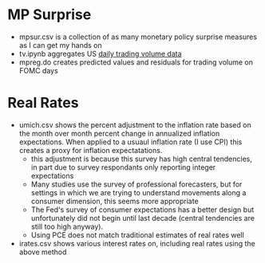 # MP Surprise 
* mpsur.csv is a collection of as many monetary policy surprise measures as I can get my hands on 
* tv.ipynb aggregates US [daily trading volume data](https://www.cboe.com/us/equities/market_statistics/historical_market_volume/)
* mpreg.do creates predicted values and residuals for trading volume on FOMC days 

# Real Rates
* umich.csv shows the percent adjustment to the inflation rate based on the month over month percent change in annualized inflation expectations. When applied to a usuaul inflation rate (I use CPI) this creates a proxy for inflation expectatations.
    * this adjustment is because this survey has high central tendencies, in part due to survey respondants only reporting integer expectations 
    * Many studies use the survey of professional forecasters, but for settings in which we are trying to understand movements along a consumer dimension, this seems more appropriate 
    * The Fed's survey of consumer expectations has a better design but unfortunately did not begin until last decade (central tendencies are still too high anyway).
    * Using PCE does not match traditional estimates of real rates well 
* irates.csv shows various interest rates on, including real rates using the above method
